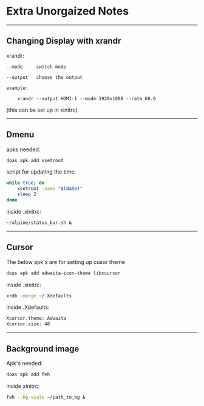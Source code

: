 # Extra Unorgaized Notes
---
## Changing Display with xrandr
xrandr:

    --mode     switch mode

    --output   choose the output

    example:

        xrandr --output HDMI-1 --mode 1920x1080 --rate 60.0

(this can be set up in xinitrc)

---
## Dmenu

apks needed:
```sh
doas apk add xsetroot
```


script for updating the time:

```sh
while true; do
    xsetroot -name "$(date)"
    sleep 2
done
```

inside .xinitrc:
```sh
~/alpine/status_bar.sh &
```

---
## Cursor
The below apk's are for setting up cusor theme


```sh
doas apk add adwaita-icon-theme libxcursor
```


inside .xinitrc:
```sh
xrdb -merge ~/.Xdefaults
```
inside .Xdefaults:
```sh
Xcursor.theme: Adwaita
Xcursor.size: 48
```

---
## Background image
Apk's needed:

```sh
doas apk add feh
```

inside xinitrc:
```sh
feh --bg-scale ~/path_to_bg &
``` 




